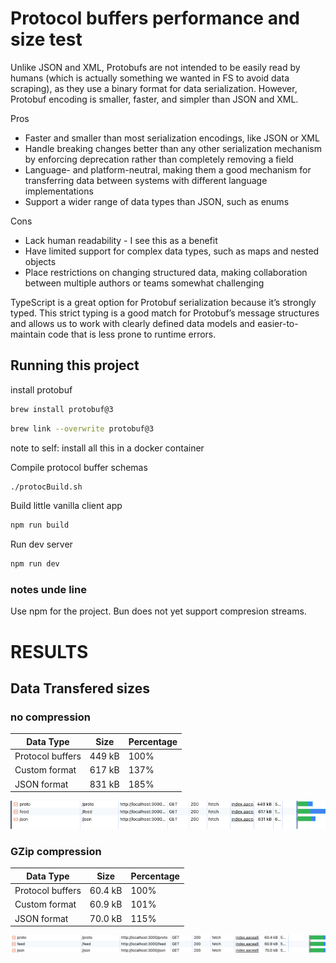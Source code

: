 # Protocol buffers performance and size test

Unlike JSON and XML, Protobufs are not intended to be easily read by humans (which is actually something we wanted in FS to avoid data scraping), as they use a binary format for data serialization.
However, Protobuf encoding is smaller, faster, and simpler than JSON and XML.


Pros
* Faster and smaller than most serialization encodings, like JSON or XML
* Handle breaking changes better than any other serialization mechanism by enforcing deprecation rather than completely removing a field
* Language- and platform-neutral, making them a good mechanism for transferring data between systems with different language implementations
* Support a wider range of data types than JSON, such as enums

Cons
* Lack human readability - I see this as a benefit
* Have limited support for complex data types, such as maps and nested objects
* Place restrictions on changing structured data, making collaboration between multiple authors or teams somewhat challenging

TypeScript is a great option for Protobuf serialization because it’s strongly typed. This strict typing is a good match for Protobuf’s message structures and allows us to work with clearly defined data models and easier-to-maintain code that is less prone to runtime errors.


## Running this project
install protobuf
```bash
brew install protobuf@3
```
```bash
brew link --overwrite protobuf@3
```
note to self: install all this in a docker container

Compile protocol buffer schemas
```bash
./protocBuild.sh
```

Build little vanilla client app
```bash
npm run build
```

Run dev server
```bash
npm run dev
```

### notes unde line
Use npm for the project. Bun does not yet support compresion streams.


# RESULTS
## Data Transfered sizes
### no compression
| Data Type        | Size   | Percentage |
|------------------|--------|------------|
| Protocol buffers | 449 kB | 100%       |
| Custom format    | 617 kB | 137%       |
| JSON format      | 831 kB | 185%       |
![no compression](/doc/withoutCompression.png)

### GZip compression
| Data Type        | Size    | Percentage |
|------------------|---------|------------|
| Protocol buffers | 60.4 kB | 100%       |
| Custom format    | 60.9 kB | 101%       |
| JSON format      | 70.0 kB | 115%       |
![no compression](/doc/withCompression.png)